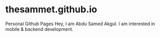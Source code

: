 # thesammet.github.io
Personal Github Pages
Hey, I am Abdu Samed Akgul. I am interested in mobile & backend development.
